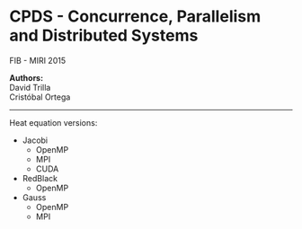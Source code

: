 CPDS - Concurrence, Parallelism and Distributed Systems   
==  

FIB - MIRI 2015


**Authors:**  
David Trilla  
Cristóbal Ortega  

----
Heat equation versions:  
- Jacobi  
    - OpenMP  
    - MPI  
    - CUDA  
- RedBlack  
  - OpenMP  
- Gauss  
  - OpenMP  
  - MPI  

